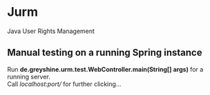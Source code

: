 # Jurm
Java User Rights Management


## Manual testing on a running Spring instance

Run __de.greyshine.urm.test.WebController.main(String[] args)__ for a running server.  
Call _localhost:port/_ for further clicking...
